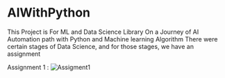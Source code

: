 # AIWithPython
This Project is For ML and Data Science Library
On a Journey of AI Automation path with Python and Machine learning Algorithm
There were certain stages of Data Science, and for those stages, we have an assignment

Assignment 1 :
![Assigment1](https://github.com/lokesh2009/AIWithPython/assets/31234433/14bd928e-815a-498f-8a9f-47377005077e)
